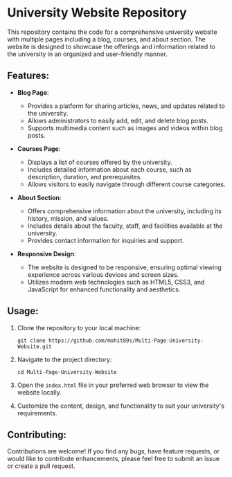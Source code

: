 # University Website Repository

This repository contains the code for a comprehensive university website with multiple pages including a blog, courses, and about section. The website is designed to showcase the offerings and information related to the university in an organized and user-friendly manner.

## Features:

- **Blog Page**: 
  - Provides a platform for sharing articles, news, and updates related to the university.
  - Allows administrators to easily add, edit, and delete blog posts.
  - Supports multimedia content such as images and videos within blog posts.

- **Courses Page**:
  - Displays a list of courses offered by the university.
  - Includes detailed information about each course, such as description, duration, and prerequisites.
  - Allows visitors to easily navigate through different course categories.

- **About Section**:
  - Offers comprehensive information about the university, including its history, mission, and values.
  - Includes details about the faculty, staff, and facilities available at the university.
  - Provides contact information for inquiries and support.

- **Responsive Design**:
  - The website is designed to be responsive, ensuring optimal viewing experience across various devices and screen sizes.
  - Utilizes modern web technologies such as HTML5, CSS3, and JavaScript for enhanced functionality and aesthetics.

## Usage:

1. Clone the repository to your local machine:
   ```
   git clone https://github.com/mohit89s/Multi-Page-University-Website.git
   ```

2. Navigate to the project directory:
   ```
   cd Multi-Page-University-Website
   ```

3. Open the `index.html` file in your preferred web browser to view the website locally.

4. Customize the content, design, and functionality to suit your university's requirements.

## Contributing:

Contributions are welcome! If you find any bugs, have feature requests, or would like to contribute enhancements, please feel free to submit an issue or create a pull request.
